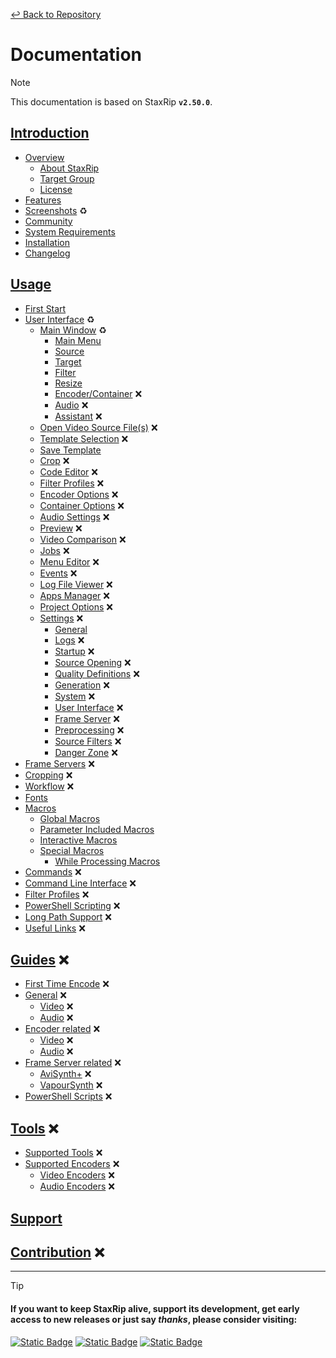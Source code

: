 ﻿[ :leftwards_arrow_with_hook: Back to Repository](../../../)

# Documentation

> [!NOTE]
> This documentation is based on StaxRip **`v2.50.0`**.

## [Introduction](Introduction/README.md)
- [Overview](Introduction/Overview.md)
    - [About StaxRip](Introduction/Overview.md#about-staxrip)
    - [Target Group](Introduction/Overview.md#target-group)
    - [License](Introduction/Overview.md#license)
- [Features](Introduction/Features.md)
- [Screenshots](Introduction/Screenshots.md) :recycle:
- [Community](Introduction/Community.md)
- [System Requirements](Introduction/System-Requirements.md)
- [Installation](Introduction/Installation.md)
- [Changelog](../CHANGELOG.md)

## [Usage](Usage/README.md)
- [First Start](Usage/First-Start.md)
- [User Interface](Usage/User-Interface/README.md) :recycle:
    - [Main Window](Usage/User-Interface/Main.md) :recycle:
        - [Main Menu](Usage/User-Interface/Main.md#main-menu)
        - [Source](Usage/User-Interface/Main.md#source)
        - [Target](Usage/User-Interface/Main.md#target)
        - [Filter](Usage/User-Interface/Main.md#filter)
        - [Resize](Usage/User-Interface/Main.md#resize)
        - [Encoder/Container](Usage/User-Interface/Main.md#encodercontainer) :x:
        - [Audio](Usage/User-Interface/Main.md#audio) :x:
        - [Assistant](Usage/User-Interface/Main.md#assistant) :x:
    - [Open Video Source File(s)](Usage/User-Interface/Opening.md) :x:
    - [Template Selection](Usage/User-Interface/Template-Selection.md) :x:
    - [Save Template](Usage/User-Interface/Save-Template.md)
    - [Crop](Usage/User-Interface/Crop.md) :x:
    - [Code Editor](Usage/User-Interface/Code-Editor.md) :x:
    - [Filter Profiles](Usage/User-Interface/Filter-Profiles.md) :x:
    - [Encoder Options](Usage/User-Interface/Encoder-Options.md) :x:
    - [Container Options](Usage/User-Interface/Container-Options.md) :x:
    - [Audio Settings](Usage/User-Interface/Audio-Settings.md) :x:
    - [Preview](Usage/User-Interface/Preview.md) :x:
    - [Video Comparison](Usage/User-Interface/Video-Comparison.md) :x:
    - [Jobs](Usage/User-Interface/Jobs.md) :x:
    - [Menu Editor](Usage/User-Interface/Menu-Editor.md) :x:
    - [Events](Usage/User-Interface/Events.md) :x:
    - [Log File Viewer](Usage/User-Interface/Log-File-Viewer.md) :x:
    - [Apps Manager](Usage/User-Interface/Apps-Manager.md) :x:
    - [Project Options](Usage/User-Interface/Project-Options.md) :x:
    - [Settings](Usage/User-Interface/Settings.md) :x:
        - [General](Usage/User-Interface/Settings.md#general)
        - [Logs](Usage/User-Interface/Settings.md#logs) :x:
        - [Startup](Usage/User-Interface/Settings.md#startup) :x:
        - [Source Opening](Usage/User-Interface/Settings.md#source-opening) :x:
        - [Quality Definitions](Usage/User-Interface/Settings.md#quality-definitions) :x:
        - [Generation](Usage/User-Interface/Settings.md#generation) :x:
        - [System](Usage/User-Interface/Settings.md#system) :x:
        - [User Interface](Usage/User-Interface/Settings.md#user-interface) :x:
        - [Frame Server](Usage/User-Interface/Settings.md#frameserver) :x:
        - [Preprocessing](Usage/User-Interface/Settings.md#preprocessing) :x:
        - [Source Filters](Usage/User-Interface/Settings.md#source-filters) :x:
        - [Danger Zone](Usage/User-Interface/Settings.md#danger-zone) :x:
- [Frame Servers](Usage/Frame-Servers.md) :x:
- [Cropping](Usage/Cropping.md) :x:
- [Workflow](Usage/Workflow/README.md) :x:
- [Fonts](Usage/Fonts.md)
- [Macros](Usage/Macros.md)
    - [Global Macros](Usage/Macros.md)
    - [Parameter Included Macros](Usage/Macros.md)
    - [Interactive Macros](Usage/Macros.md)
    - [Special Macros](Usage/Macros.md)
        - [While Processing Macros](Usage/Macros.md)
- [Commands](Usage/Commands.md) :x:
- [Command Line Interface](Usage/Command-Line-Interface.md) :x:
- [Filter Profiles](Usage/Filter-Profiles.md) :x:
- [PowerShell Scripting](Usage/PowerShell.md) :x:
- [Long Path Support](Usage/Long-Path-Support.md) :x:
- [Useful Links](Usage/Useful-Links.md) :x:

## [Guides](Guides/README.md) :x:
- [First Time Encode](Guides/First-Time-Encode.md) :x:
- [General](Guides/General/README.md) :x:
    - [Video](Guides/General/Video.md) :x:
    - [Audio](Guides/General/Audio.md) :x:
- [Encoder related](Guides/Encoder/README.md) :x:
    - [Video](Guides/Encoder/Video.md) :x:
    - [Audio](Guides/Encoder/Audio.md) :x:
- [Frame Server related](Guides/FrameServer/README.md) :x:
    - [AviSynth+](Guides/FrameServer/AviSynth.md) :x:
    - [VapourSynth](Guides/FrameServer/VapourSynth.md) :x:
- [PowerShell Scripts](Guides/PowerShell/README.md) :x:

## [Tools](Tools/README.md) :x:
- [Supported Tools](Tools/Supported-Tools.md) :x:
- [Supported Encoders](Tools/Supported-Encoders/README.md) :x:
    - [Video Encoders](Tools/Supported-Encoders/Video.md) :x:
    - [Audio Encoders](Tools/Supported-Encoders/Audio.md) :x:

## [Support](Support/README.md)

## [Contribution](Contribution/README.md) :x:

-----------------------------

> [!TIP]
> #### **If you want to keep StaxRip alive, support its development, get early access to new releases or just say *thanks*, please consider visiting:**
> [![Static Badge](https://img.shields.io/badge/Patreon-F16061?style=for-the-badge&logo=Patreon&labelColor=hsl(156%2C%2080%25%2C%2020%25)&color=hsl(156%2C%2080%25%2C%2020%25))](https://www.patreon.com/Dendraspis)  [![Static Badge](https://img.shields.io/badge/Ko--fi-F16061?style=for-the-badge&logo=Ko-Fi&labelColor=hsl(156%2C%2080%25%2C%2020%25)&color=hsl(156%2C%2080%25%2C%2020%25))](https://ko-fi.com/Dendraspis)  [![Static Badge](https://img.shields.io/badge/BuyMeACoffee-BuyMeACoffee?style=for-the-badge&logo=BuyMeACoffee&labelColor=hsl(156%2C%2080%25%2C%2020%25)&color=hsl(156%2C%2080%25%2C%2020%25))](https://www.buymeacoffee.com/Dendraspis)
